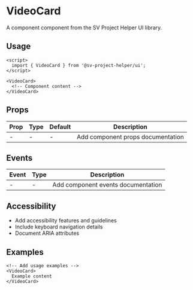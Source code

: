 # VideoCard

A component component from the SV Project Helper UI library.

## Usage

```svelte
<script>
  import { VideoCard } from '@sv-project-helper/ui';
</script>

<VideoCard>
  <!-- Component content -->
</VideoCard>
```

## Props

| Prop | Type | Default | Description |
|------|------|---------|-------------|
| - | - | - | Add component props documentation |

## Events

| Event | Type | Description |
|-------|------|-------------|
| - | - | Add component events documentation |

## Accessibility

- Add accessibility features and guidelines
- Include keyboard navigation details
- Document ARIA attributes

## Examples

```svelte
<!-- Add usage examples -->
<VideoCard>
  Example content
</VideoCard>
```